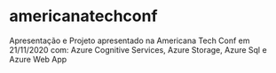 # americanatechconf
Apresentação e Projeto apresentado na Americana Tech Conf em 21/11/2020 com: Azure Cognitive Services, Azure Storage, Azure Sql e Azure Web App

